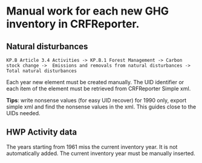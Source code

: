 # Manual work for each new GHG inventory in CRFReporter.


## Natural disturbances

`KP.B Article 3.4 Activities -> KP.B.1 Forest Management -> Carbon stock change -> 
Emissions and removals from natural disturbances -> Total natural disturbances`

Each year new element must be created manually. 
The UID identifier or each item of the element must be retrieved from CRFReporter Simple xml.

**Tips**: write nonsense values (for easy UID recover) for 1990 only, export simple xml and find the nonsense
values in the xml. This guides close to the UIDs needed.

## HWP Activity data

The years starting from 1961 miss the current inventory year. It is not automatically added.
The current inventory year must be manually inserted. 

